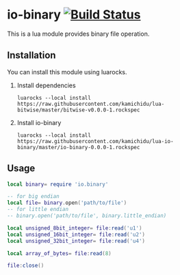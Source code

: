 io-binary [![Build Status](https://travis-ci.org/kamichidu/lua-io-binary.svg?branch=master)](https://travis-ci.org/kamichidu/lua-io-binary)
========================================================================================================================
This is a lua module provides binary file operation.


Installation
------------------------------------------------------------------------------------------------------------------------
You can install this module using luarocks.

1. Install dependencies

    `luarocks --local install https://raw.githubusercontent.com/kamichidu/lua-bitwise/master/bitwise-v0.0.0-1.rockspec`

1. Install io-binary

    `luarocks --local install https://raw.githubusercontent.com/kamichidu/lua-io-binary/master/io-binary-0.0.0-1.rockspec`


Usage
------------------------------------------------------------------------------------------------------------------------
```lua
local binary= require 'io.binary'

-- for big endian
local file= binary.open('path/to/file')
-- for little endian
-- binary.open('path/to/file', binary.little_endian)

local unsigned_8bit_integer= file:read('u1')
local unsigned_16bit_integer= file:read('u2')
local unsigned_32bit_integer= file:read('u4')

local array_of_bytes= file:read(8)

file:close()
```
